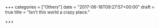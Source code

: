 +++
categories = ["Others"]
date = "2017-06-18T09:27:57+00:00"
draft = true
title = "Isn't this world a crazy place."

+++
